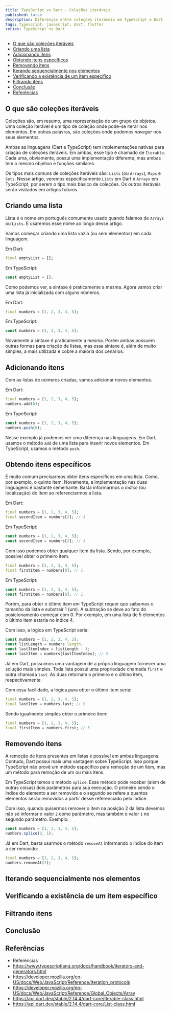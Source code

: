 ```yaml
---
title: TypeScript vs Dart - Coleções iteráveis
published: false
description: Diferenças entre coleções iteráveis em TypeScript e Dart
tags: typescript, javascript, dart, flutter
series: TypeScript vs Dart
---
```


- [O que são coleções iteráveis](#o-que-são-coleções-iteráveis)
- [Criando uma lista](#criando-uma-lista)
- [Adicionando itens](#adicionando-itens)
- [Obtendo itens específicos](#obtendo-itens-específicos)
- [Removendo itens](#removendo-itens)
- [Iterando sequencialmente nos elementos](#iterando-sequencialmente-nos-elementos)
- [Verificando a existência de um item específico](#verificando-a-existência-de-um-item-específico)
- [Filtrando itens](#filtrando-itens)
- [Conclusão](#conclusão)
- [Referências](#referências)

## O que são coleções iteráveis

Coleções são, em resumo, uma representação de um grupo de objetos. Uma coleção iterável é um tipo de coleção onde pode-se iterar nos elementos. Em outras palavras, são coleções onde podemos *navegar* nos seus elementos.

Ambas as linguagens (Dart e TypeScript) tem implementações nativas para criação de coleções iteráveis. Em ambas, esse tipo é chamado de `Iterable`. Cada uma, obviamente, possui uma implementação diferente, mas ambas tem o mesmo objetivo e funções similares.

Os tipos mais comuns de coleções iteráveis são: `Lists` (ou `Arrays`), `Maps` e `Sets`. Nesse artigo, veremos especificamente `Lists` em Dart e `Arrays` em TypeScript, por serem o tipo mais básico de coleções. Os outros iteráveis serão visitados em artigos futuros.

## Criando uma lista

Lista é o nome em português comumente usado quando falamos de `Arrays` ou `Lists`. E usaremos esse nome ao longo desse artigo.

Vamos começar criando uma lista vazia (ou sem elementos) em cada linguagem.

Em Dart:

```dart
final emptyList = [];
```

Em TypeScript:

```typescript
const emptyList = [];
```

Como podemos ver, a sintaxe é praticamente a mesma. Agora vamos criar uma lista já inicializada com alguns números.

Em Dart:

```dart
final numbers = [1, 2, 3, 4, 5];
```

Em TypeScript:

```typescript
const numbers = [1, 2, 3, 4, 5];
```

Novamente a sintaxe é praticamente a mesma. Porém ambas possuem outras formas para criação de listas, mas essa sintaxe é, além de muito simples, a mais utilizada e cobre a maioria dos cenários.

## Adicionando itens

Com as listas de números criadas, vamos adicionar novos elementos.

Em Dart:

```dart
final numbers = [1, 2, 3, 4, 5];
numbers.add(6);
```

Em TypeScript:

```typescript
const numbers = [1, 2, 3, 4, 5];
numbers.push(6);
```

Nesse exemplo já podemos ver uma diferença nas linguagens. Em Dart, usamos o método `add` de uma lista para inserir novos elementos. Em TypeScript, usamos o método `push`.

## Obtendo itens específicos

É muito comum precisarmos obter itens específicos em uma lista. Como, por exemplo, o quinto item. Novamente, a implementação nas duas linguagens é bastante semelhante. Basta informarmos o *índice* (ou localização) do item ao referenciarmos a lista.

Em Dart:

```dart
final numbers = [1, 2, 3, 4, 5];
final secondItem = numbers[2]; // 3
```

Em TypeScript:

```typescript
const numbers = [1, 2, 3, 4, 5];
const secondItem = numbers[2]; // 3
```

Com isso podemos obter qualquer item da lista. Sendo, por exemplo, possível obter o primeiro item.

```dart
final numbers = [1, 2, 3, 4, 5];
final firstItem = numbers[0]; // 1
```

Em TypeScript:

```typescript
const numbers = [1, 2, 3, 4, 5];
const firstItem = numbers[0]; // 1
```

Porém, para obter o último item em TypeScript requer que saibamos o tamanho da lista e substrair 1 (um). A subtração se deve ao fato do posicionamento começar com 0. Por exemplo, em uma lista de 5 elementos o último item estaria no índice 4.

Com isso, a lógica em TypeScript seria:

```typescript
const numbers = [1, 2, 3, 4, 5];
const listLength = numbers.length;
const lastItemIndex = listLength - 1;
const lastItem = numbers[lastItemIndex]; // 5
```

Já em Dart, possuímos uma vantagem de a própria linguagem fornecer uma solução mais simples. Toda lista possui uma propriedade chamada `first` e outra chamada `last`. As duas retornam o primeiro e o último item, respectivamente.

Com essa facilidade, a lógica para obter o último item seria:

```dart
final numbers = [1, 2, 3, 4, 5];
final lastItem = numbers.last; // 5
```

Sendo igualmente simples obter o primeiro item:

```dart
final numbers = [1, 2, 3, 4, 5];
final firstItem = numbers.first; // 5
```

## Removendo itens

A remoção de itens presentes em listas é possível em ambas linguagens. Contudo, Dart possui mais uma vantagem sobre TypeScript. Isso porque TypeScript não provê um método específico para remoção de um item, mas um método para remoção de um ou mais itens.

Em TypeScript temos o método `splice`. Esse método pode receber (além de outras coisas) dois parâmetros para sua execução. O primeiro sendo o índice do elemento a ser removido e o segundo se refere a quantos elementos serão removidos a partir desse referenciado pelo índice.

Com isso, quando quisermos remover o item na posição 2 da lista devemos não só informar o valor `2` como parâmetro, mas também o valor `1` no segundo parâmetro. Exemplo:

```typescript
const numbers = [1, 2, 3, 4, 5];
numbers.splice(2, 1);
```

Já em Dart, basta usarmos o método `removeAt` informando o índice do item a ser removido:

```dart
final numbers = [1, 2, 3, 4, 5];
numbers.removeAt(2);
```

## Iterando sequencialmente nos elementos

## Verificando a existência de um item específico

## Filtrando itens

## Conclusão

## Referências

- Referências
- https://www.typescriptlang.org/docs/handbook/iterators-and-generators.html
- https://developer.mozilla.org/en-US/docs/Web/JavaScript/Reference/Iteration_protocols
- https://developer.mozilla.org/en-US/docs/Web/JavaScript/Reference/Global_Objects/Array
- https://api.dart.dev/stable/2.14.4/dart-core/Iterable-class.html
- https://api.dart.dev/stable/2.14.4/dart-core/List-class.html
